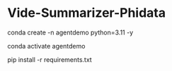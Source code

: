 # Vide-Summarizer-Phidata

conda create -n agentdemo python=3.11 -y

conda activate agentdemo

pip install -r requirements.txt